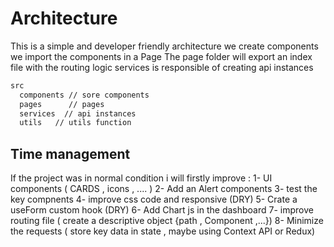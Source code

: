 # Architecture

This is a simple and developer friendly architecture 
we create components 
we import the components in a Page 
The page folder will export an index file with the routing logic
services is responsible of creating api instances 

```sh
src
  components // sore components
  pages      // pages 
  services  // api instances 
  utils   // utils function 

```
## Time  management 
If the project was in normal condition  i will firstly improve : 
1- UI components ( CARDS , icons , .... )
2- Add an Alert components 
3- test the key compnents 
4- improve css code and responsive (DRY)
5- Crate a useForm custom hook  (DRY)
6- Add Chart js in the dashboard 
7- improve routing file ( create a descriptive object {path , Component ,...})
8- Minimize the requests ( store key data in state , maybe using Context API or Redux)


